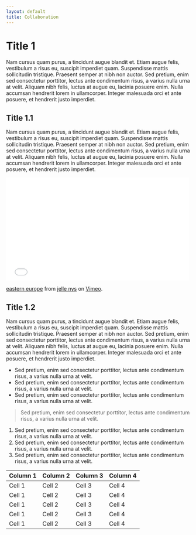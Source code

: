 ```yaml
---
layout: default
title: Collaboration
---
```




Title 1
===================================

Nam cursus quam purus, a tincidunt augue blandit et. Etiam augue felis, vestibulum a risus eu, suscipit imperdiet quam. Suspendisse mattis sollicitudin tristique. Praesent semper at nibh non auctor. Sed pretium, enim sed consectetur porttitor, lectus ante condimentum risus, a varius nulla urna at velit. Aliquam nibh felis, luctus at augue eu, lacinia posuere enim. Nulla accumsan hendrerit lorem in ullamcorper. Integer malesuada orci et ante posuere, et hendrerit justo imperdiet. 


Title 1.1
-----------------------------------

Nam cursus quam purus, a tincidunt augue blandit et. Etiam augue felis, vestibulum a risus eu, suscipit imperdiet quam. Suspendisse mattis sollicitudin tristique. Praesent semper at nibh non auctor. Sed pretium, enim sed consectetur porttitor, lectus ante condimentum risus, a varius nulla urna at velit. Aliquam nibh felis, luctus at augue eu, lacinia posuere enim. Nulla accumsan hendrerit lorem in ullamcorper. Integer malesuada orci et ante posuere, et hendrerit justo imperdiet. 


<iframe src="//player.vimeo.com/video/67377103" width="500" height="281" frameborder="0" webkitallowfullscreen mozallowfullscreen allowfullscreen></iframe> <p><a href="http://vimeo.com/67377103">eastern europe</a> from <a href="http://vimeo.com/user2859798">jelle nys</a> on <a href="https://vimeo.com">Vimeo</a>.</p>


Title 1.2
-----------------------------------

Nam cursus quam purus, a tincidunt augue blandit et. Etiam augue felis, vestibulum a risus eu, suscipit imperdiet quam. Suspendisse mattis sollicitudin tristique. Praesent semper at nibh non auctor. Sed pretium, enim sed consectetur porttitor, lectus ante condimentum risus, a varius nulla urna at velit. Aliquam nibh felis, luctus at augue eu, lacinia posuere enim. Nulla accumsan hendrerit lorem in ullamcorper. Integer malesuada orci et ante posuere, et hendrerit justo imperdiet.


- Sed pretium, enim sed consectetur porttitor, lectus ante condimentum risus, a varius nulla urna at velit.
- Sed pretium, enim sed consectetur porttitor, lectus ante condimentum risus, a varius nulla urna at velit.
- Sed pretium, enim sed consectetur porttitor, lectus ante condimentum risus, a varius nulla urna at velit.

>Sed pretium, enim sed consectetur porttitor, lectus ante condimentum risus, a varius nulla urna at velit.

1. Sed pretium, enim sed consectetur porttitor, lectus ante condimentum risus, a varius nulla urna at velit.
1. Sed pretium, enim sed consectetur porttitor, lectus ante condimentum risus, a varius nulla urna at velit.
1. Sed pretium, enim sed consectetur porttitor, lectus ante condimentum risus, a varius nulla urna at velit.


| Column 1 | Column 2 | Column 3 | Column 4 |
| ------- | ----- | ----- | ------ |
| Cell 1 | Cell 2 | Cell 3 | Cell 4 |
| Cell 1 | Cell 2 | Cell 3 | Cell 4 |
| Cell 1 | Cell 2 | Cell 3 | Cell 4 |
| Cell 1 | Cell 2 | Cell 3 | Cell 4 |
| Cell 1 | Cell 2 | Cell 3 | Cell 4 |
